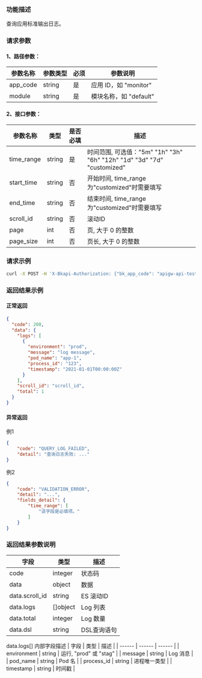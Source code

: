 ### 功能描述

查询应用标准输出日志。

### 请求参数

#### 1、路径参数：

| 参数名称 | 参数类型 | 必须 | 参数说明 |
| -------- | -------- | ---- | -------- |
| app_code | string   | 是   | 应用 ID，如 "monitor" |
| module   | string   | 是   | 模块名称，如 "default" |

#### 2、接口参数：

| 参数名称 | 类型 | 是否必填 | 描述 |
|------|------| ------ |-------------|
| time_range  | string | 是 | 时间范围, 可选值："5m" "1h" "3h" "6h" "12h" "1d" "3d" "7d" "customized"  |
| start_time  | string | 否 | 开始时间, time_range为"customized"时需要填写|
| end_time    | string | 否 | 结束时间, time_range为"customized"时需要填写 |
| scroll_id   | string | 否 | 滚动ID |
| page        | int    | 否 | 页, 大于 0 的整数 |
| page_size   | int    | 否 | 页长, 大于 0 的整数 |

### 请求示例

```bash
curl -X POST -H 'X-Bkapi-Authorization: {"bk_app_code": "apigw-api-test", "bk_app_secret": "***", "bk_ticket": "***"}' --insecure 'https://bkapi.example.com/api/bkpaas3/prod/bkapps/applications/{app_code}/modules/{module}/log/standard_output/list/?time_range=1h'
```

### 返回结果示例
#### 正常返回
```json
{
  "code": 200,
  "data": {
    "logs": [
      {
        "environment": "prod",
        "message": "log message",
        "pod_name": "app-1",
        "process_id": "123",
        "timestamp": "2021-01-01T00:00:00Z"
      }
    ],
    "scroll_id": "scroll_id",
    "total": 1
  }
}
```

#### 异常返回
例1
```json
{
    "code": "QUERY_LOG_FAILED",
    "detail": "查询日志失败: ..."
}
```
例2
```json
{
    "code": "VALIDATION_ERROR",
    "detail": "...",
    "fields_detail": {
        "time_range": [
            "该字段是必填项。"
        ]
    }
}
```

### 返回结果参数说明

| 字段 | 类型 | 描述 |
| ------ | ------ | ------ |
| code           | integer      | 状态码     |
| data           | object       | 数据       |
| data.scroll_id | string       | ES 滚动ID  |
| data.logs      | []object     | Log 列表   |
| data.total     | integer      | Log 数量   |
| data.dsl       | string       | DSL查询语句 |

data.logs[] 内部字段描述
| 字段 | 类型 | 描述 |
| ------ | ------ | ------ |
| environment    | string       | 运行, "prod" 或 "stag" |
| message        | string       | Log 消息      |
| pod_name       | string       | Pod 名        |
| process_id     | string       | 进程唯一类型        |
| timestamp      | string       | 时间戳        |